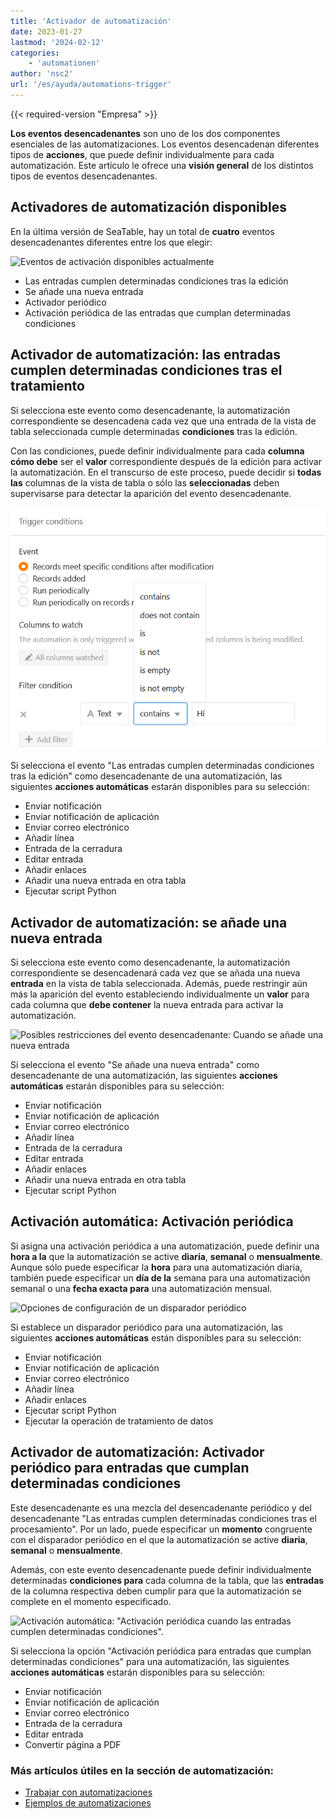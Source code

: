 ```yaml
---
title: 'Activador de automatización'
date: 2023-01-27
lastmod: '2024-02-12'
categories:
    - 'automationen'
author: 'nsc2'
url: '/es/ayuda/automations-trigger'
---
```


{{< required-version "Empresa" >}}

**Los eventos desencadenantes** son uno de los dos componentes esenciales de las automatizaciones. Los eventos desencadenan diferentes tipos de **acciones**, que puede definir individualmente para cada automatización. Este artículo le ofrece una **visión general** de los distintos tipos de eventos desencadenantes.

## Activadores de automatización disponibles

En la última versión de SeaTable, hay un total de **cuatro** eventos desencadenantes diferentes entre los que elegir:

![Eventos de activación disponibles actualmente](https://seatable.io/wp-content/uploads/2022/12/types-of-trigger-events.png)

- Las entradas cumplen determinadas condiciones tras la edición
- Se añade una nueva entrada
- Activador periódico
- Activación periódica de las entradas que cumplan determinadas condiciones

## Activador de automatización: las entradas cumplen determinadas condiciones tras el tratamiento

Si selecciona este evento como desencadenante, la automatización correspondiente se desencadena cada vez que una entrada de la vista de tabla seleccionada cumple determinadas **condiciones** tras la edición.

Con las condiciones, puede definir individualmente para cada **columna** **cómo debe** ser el **valor** correspondiente después de la edición para activar la automatización. En el transcurso de este proceso, puede decidir si **todas las** columnas de la vista de tabla o sólo las **seleccionadas** deben supervisarse para detectar la aparición del evento desencadenante.

![Las entradas cumplen determinadas condiciones tras el cambio](images/Automation-trigger-records-meet-specific-conditions-after-modification.png)

Si selecciona el evento "Las entradas cumplen determinadas condiciones tras la edición" como desencadenante de una automatización, las siguientes **acciones automáticas** estarán disponibles para su selección:

- Enviar notificación
- Enviar notificación de aplicación
- Enviar correo electrónico
- Añadir línea
- Entrada de la cerradura
- Editar entrada
- Añadir enlaces
- Añadir una nueva entrada en otra tabla
- Ejecutar script Python

## Activador de automatización: se añade una nueva entrada

Si selecciona este evento como desencadenante, la automatización correspondiente se desencadenará cada vez que se añada una nueva **entrada** en la vista de tabla seleccionada. Además, puede restringir aún más la aparición del evento estableciendo individualmente un **valor** para cada columna que **debe contener** la nueva entrada para activar la automatización.

![Posibles restricciones del evento desencadenante: Cuando se añade una nueva entrada](https://seatable.io/wp-content/uploads/2022/12/specialization-of-trigger-records-added.png)

Si selecciona el evento "Se añade una nueva entrada" como desencadenante de una automatización, las siguientes **acciones automáticas** estarán disponibles para su selección:

- Enviar notificación
- Enviar notificación de aplicación
- Enviar correo electrónico
- Añadir línea
- Entrada de la cerradura
- Editar entrada
- Añadir enlaces
- Añadir una nueva entrada en otra tabla
- Ejecutar script Python

## Activación automática: Activación periódica

Si asigna una activación periódica a una automatización, puede definir una **hora a la** que la automatización se active **diaria**, **semanal** o **mensualmente**. Aunque sólo puede especificar la **hora** para una automatización diaria, también puede especificar un **día de la** semana para una automatización semanal o una **fecha exacta para** una automatización mensual.

![Opciones de configuración de un disparador periódico](https://seatable.io/wp-content/uploads/2022/12/specification-periodic-trigger.png)

Si establece un disparador periódico para una automatización, las siguientes **acciones automáticas** están disponibles para su selección:

- Enviar notificación
- Enviar notificación de aplicación
- Enviar correo electrónico
- Añadir línea
- Añadir enlaces
- Ejecutar script Python
- Ejecutar la operación de tratamiento de datos

## Activador de automatización: Activador periódico para entradas que cumplan determinadas condiciones

Este desencadenante es una mezcla del desencadenante periódico y del desencadenante "Las entradas cumplen determinadas condiciones tras el procesamiento". Por un lado, puede especificar un **momento** congruente con el disparador periódico en el que la automatización se active **diaria**, **semanal** o **mensualmente**.

Además, con este evento desencadenante puede definir individualmente determinadas **condiciones para** cada columna de la tabla, que las **entradas** de la columna respectiva deben cumplir para que la automatización se complete en el momento especificado.

![Activación automática: "Activación periódica cuando las entradas cumplen determinadas condiciones".](https://seatable.io/wp-content/uploads/2022/12/trigger-event-periodic-match-conditions.png)

Si selecciona la opción "Activación periódica para entradas que cumplan determinadas condiciones" para una automatización, las siguientes **acciones automáticas** estarán disponibles para su selección:

- Enviar notificación
- Enviar notificación de aplicación
- Enviar correo electrónico
- Entrada de la cerradura
- Editar entrada
- Convertir página a PDF

### Más artículos útiles en la sección de automatización:

- [Trabajar con automatizaciones](https://seatable.io/es/docs-category/arbeiten-mit-automationen/)
- [Ejemplos de automatizaciones](https://seatable.io/es/docs-category/beispiele-fuer-automationen/)
